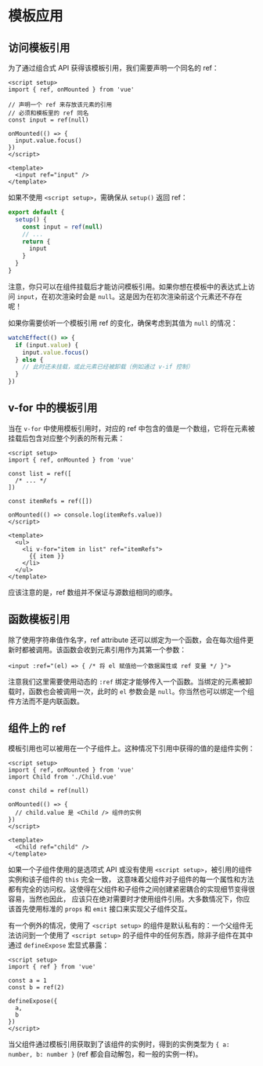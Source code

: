 # 模板应用
## 访问模板引用
为了通过组合式 API 获得该模板引用，我们需要声明一个同名的 ref：
```vue
<script setup>
import { ref, onMounted } from 'vue'

// 声明一个 ref 来存放该元素的引用
// 必须和模板里的 ref 同名
const input = ref(null)

onMounted(() => {
  input.value.focus()
})
</script>

<template>
  <input ref="input" />
</template>
```
如果不使用 `<script setup>`，需确保从 `setup()` 返回 ref：
```js
export default {
  setup() {
    const input = ref(null)
    // ...
    return {
      input
    }
  }
}
```
注意，你只可以在组件挂载后才能访问模板引用。如果你想在模板中的表达式上访问 `input`，在初次渲染时会是 `null`。这是因为在初次渲染前这个元素还不存在呢！

如果你需要侦听一个模板引用 ref 的变化，确保考虑到其值为 `null` 的情况：
```js
watchEffect(() => {
  if (input.value) {
    input.value.focus()
  } else {
    // 此时还未挂载，或此元素已经被卸载（例如通过 v-if 控制）
  }
})
```

## v-for 中的模板引用
当在 `v-for` 中使用模板引用时，对应的 ref 中包含的值是一个数组，它将在元素被挂载后包含对应整个列表的所有元素：
```vue
<script setup>
import { ref, onMounted } from 'vue'

const list = ref([
  /* ... */
])

const itemRefs = ref([])

onMounted(() => console.log(itemRefs.value))
</script>

<template>
  <ul>
    <li v-for="item in list" ref="itemRefs">
      {{ item }}
    </li>
  </ul>
</template>
```
应该注意的是，ref 数组并不保证与源数组相同的顺序。

## 函数模板引用
除了使用字符串值作名字，ref attribute 还可以绑定为一个函数，会在每次组件更新时都被调用。该函数会收到元素引用作为其第一个参数：
```vue-html
<input :ref="(el) => { /* 将 el 赋值给一个数据属性或 ref 变量 */ }">
```
注意我们这里需要使用动态的 `:ref` 绑定才能够传入一个函数。当绑定的元素被卸载时，函数也会被调用一次，此时的 `el` 参数会是 `null`。你当然也可以绑定一个组件方法而不是内联函数。

## 组件上的 ref
模板引用也可以被用在一个子组件上。这种情况下引用中获得的值的是组件实例：
```vue
<script setup>
import { ref, onMounted } from 'vue'
import Child from './Child.vue'

const child = ref(null)

onMounted(() => {
  // child.value 是 <Child /> 组件的实例
})
</script>

<template>
  <Child ref="child" />
</template>
```
如果一个子组件使用的是选项式 API 或没有使用 `<script setup>`，被引用的组件实例和该子组件的 `this` 完全一致，
这意味着父组件对子组件的每一个属性和方法都有完全的访问权。这使得在父组件和子组件之间创建紧密耦合的实现细节变得很容易，当然也因此，
应该只在绝对需要时才使用组件引用。大多数情况下，你应该首先使用标准的 `props` 和 `emit` 接口来实现父子组件交互。

有一个例外的情况，使用了 `<script setup>` 的组件是默认私有的：一个父组件无法访问到一个使用了 `<script setup>` 
的子组件中的任何东西，除非子组件在其中通过 `defineExpose` 宏显式暴露：
```vue
<script setup>
import { ref } from 'vue'

const a = 1
const b = ref(2)

defineExpose({
  a,
  b
})
</script>
```
当父组件通过模板引用获取到了该组件的实例时，得到的实例类型为 `{ a: number, b: number }` (ref 都会自动解包，和一般的实例一样)。




